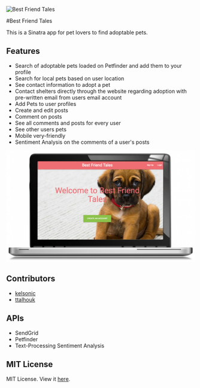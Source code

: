 ![Best Friend Tales](http://www.georgiaspca.org/sites/default/files/images/Paws-for-Consider-icon-v2.jpg)

#Best Friend Tales

This is a Sinatra app for pet lovers to find adoptable pets.

## Features

- Search of adoptable pets loaded on Petfinder and add them to your profile
- Search for local pets based on user location
- See contact information to adopt a pet
- Contact shelters directly through the website regarding adoption with pre-written email from users email account
- Add Pets to user profiles
- Create and edit posts
- Comment on posts
- See all comments and posts for every user
- See other users pets
- Mobile very-friendly
- Sentiment Analysis on the comments of a user's posts

![BFTales example](/public/images/readme-image.jpg)

## Contributors

* [kelsonic](https://github.com/kelsonic)
* [ttalhouk](https://github.com/ttalhouk)

## APIs

* SendGrid
* Petfinder
* Text-Processing Sentiment Analysis

## MIT License

MIT License. View it [here](LICENSE).